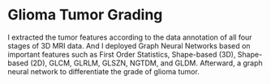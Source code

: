 # Glioma Tumor Grading

I extracted the tumor features according to the data annotation of all four stages of 3D MRI data. And I deployed Graph Neural Networks based on important features such as First Order Statistics, Shape-based (3D), Shape-based (2D), GLCM, GLRLM, GLSZN, NGTDM, and GLDM. Afterward, a graph neural network to differentiate the grade of glioma tumor.
